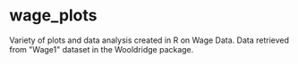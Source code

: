 # wage_plots
Variety of plots and data analysis created in R on Wage Data. Data retrieved from "Wage1" dataset in the Wooldridge package.
